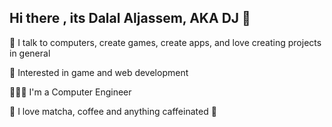 ## Hi there , its Dalal Aljassem, AKA DJ 👋



🔭 I talk to computers, create games, create apps, and love creating projects in general

🚀 Interested in game and web development

👩🏻‍💻 I'm a Computer Engineer

🌱 I love matcha, coffee and anything caffeinated 🍵

<!--
**dalalaljassem/dalalaljassem** is a ✨ _special_ ✨ repository because its `README.md` (this file) appears on your GitHub profile.

Here are some ideas to get you started:

- 🔭 I’m currently working on ...
- 🌱 I’m currently learning ...
- 👯 I’m looking to collaborate on ...
- 🤔 I’m looking for help with ...
- 💬 Ask me about ...
- 📫 How to reach me: ...
- 😄 Pronouns: ...
- ⚡ Fun fact: ...
-->

